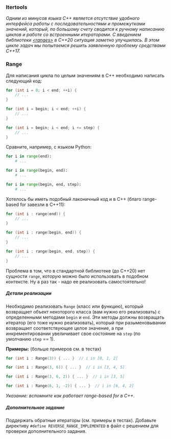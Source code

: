 ### Itertools

*Одним из минусов языка C++ является отсутствие удобного интерфейса работы с последовательностями и промежутками
значений, который, по большому счету сводится к ручному написанию циклов и работе со встроенными итераторами. С
введением библиотеки [\<ranges\>](https://en.cppreference.com/w/cpp/ranges) в C++20 ситуация заметно улучшилась. В этом
цикле задач мы попытаемся решить заявленную проблему средствами C++17.*

### Range

Для написания цикла по целым значениям в C++ необходимо написать следующий код:
```c++
for (int i = 0; i < end; ++i) {
    // ...
}

for (int i = begin; i < end; ++i) {
    // ...
}

for (int i = begin; i < end; i += step) {
    // ...
}
```

Сравните, например, с языком Python:
```python
for i in range(end):
    # ...

for i in range(begin, end):
    # ...

for i in range(begin, end, step):
    # ...
```

Хотелось бы иметь подобный лаконичный код и в C++ (благо range-based for завезли в C++11):

```c++
for (int i : range(end)) {
    // ...
}

for (int i : range(begin, end)) {
    // ...
}

for (int i : range(begin, end, step)) {
    // ...
}
```

Проблема в том, что в стандартной библиотеке (до C++20) нет сущности `range`, которую можно было использовать в подобном
контексте. Ну а раз так - надо ее реализовать самостоятельно!

##### Детали реализации

Необходимо реализовать `Range` (класс или функцию), который возвращает объект некоторого класса (вам нужно его
реализовать) с определенными методами `begin` и `end`. Эти методы должны возвращать итератор (его тоже нужно
реализовать), который при разыменовывании возвращает соответствующее целое значение, а при инкрементировании увеличивает
свое состояние на `step` (по умолчанию `step` == 1).

**Примеры:** (больше примеров см. в тестах)
```c++
for (int i : Range(3)) { ... }  // i in [0, 1, 2]

for (int i : Range(3, 6)) { ... }  // i in [3, 4, 5]

for (int i : Range(3, 6, 2)) { ... }  // i in [3, 5]

for (int i : Range(6, 1, -2)) { ... }  // i in [6, 4, 2]
```

*Указание: вспомните как работает range-based for в C++*.

##### Дополнительное задание

Поддержать обратные итераторы (см. примеры в тестах). Добавьте директиву `#define REVERSE_RANGE_IMPLEMENTED` в файл с
решением для проверки дополнительного задания.
